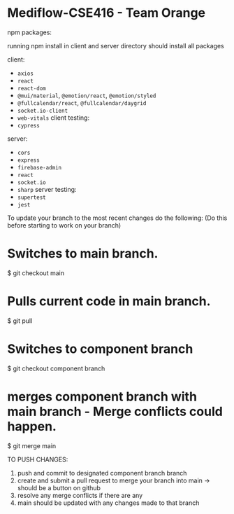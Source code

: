 # Mediflow-CSE416 - Team Orange

npm packages:

running npm install in client and server directory should install all packages

client:
- `axios`
- `react`
- `react-dom`
- `@mui/material`, `@emotion/react`, `@emotion/styled`
- `@fullcalendar/react`, `@fullcalendar/daygrid`
- `socket.io-client`
- `web-vitals`
client testing:
- `cypress`

server:
- `cors`
- `express`
- `firebase-admin`
- `react`
- `socket.io`
- `sharp`
server testing:
- `supertest`
- `jest`

To update your branch to the most recent changes do the following:
(Do this before starting to work on your branch)

# Switches to main branch.
$ git checkout main
# Pulls current code in main branch.
$ git pull
# Switches to component branch
$ git checkout component branch
# merges component branch with main branch - Merge conflicts could happen.
$ git merge main

TO PUSH CHANGES:

1. push and commit to designated component branch branch
2. create and submit a pull request to merge your branch into main -> should be a button on github
3. resolve any merge conflicts if there are any
4. main should be updated with any changes made to that branch
